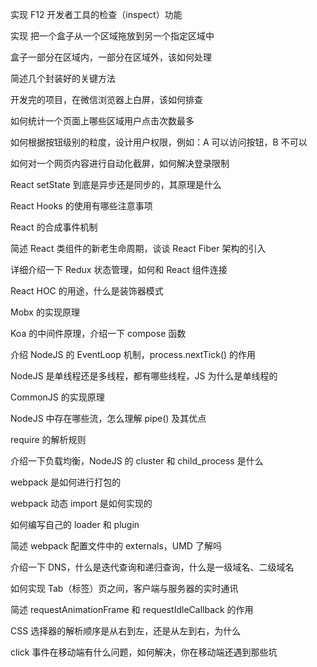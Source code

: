 实现 F12 开发者工具的检查（inspect）功能

实现 把一个盒子从一个区域拖放到另一个指定区域中

盒子一部分在区域内，一部分在区域外，该如何处理

简述几个封装好的关键方法

开发完的项目，在微信浏览器上白屏，该如何排查

如何统计一个页面上哪些区域用户点击次数最多

如何根据按钮级别的粒度，设计用户权限，例如：A 可以访问按钮，B 不可以

如何对一个网页内容进行自动化截屏，如何解决登录限制

React setState 到底是异步还是同步的，其原理是什么

React Hooks 的使用有哪些注意事项

React 的合成事件机制

简述 React 类组件的新老生命周期，谈谈 React Fiber 架构的引入

详细介绍一下 Redux 状态管理，如何和 React 组件连接

React HOC 的用途，什么是装饰器模式

Mobx 的实现原理

Koa 的中间件原理，介绍一下 compose 函数

介绍 NodeJS 的 EventLoop 机制，process.nextTick() 的作用

NodeJS 是单线程还是多线程，都有哪些线程，JS 为什么是单线程的

CommonJS 的实现原理

NodeJS 中存在哪些流，怎么理解 pipe() 及其优点

require 的解析规则

介绍一下负载均衡，NodeJS 的 cluster 和 child_process 是什么

webpack 是如何进行打包的

webpack 动态 import 是如何实现的

如何编写自己的 loader 和 plugin

简述 webpack 配置文件中的 externals，UMD 了解吗

介绍一下 DNS，什么是迭代查询和递归查询，什么是一级域名、二级域名



如何实现 Tab（标签）页之间，客户端与服务器的实时通讯



简述 requestAnimationFrame 和 requestIdleCallback 的作用

CSS 选择器的解析顺序是从右到左，还是从左到右，为什么

click 事件在移动端有什么问题，如何解决，你在移动端还遇到那些坑


